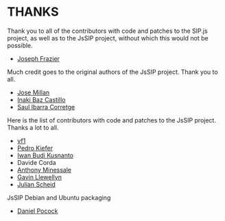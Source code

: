 THANKS
======

Thank you to all of the contributors with code and patches to the SIP.js project, as well as to the JsSIP project, without which this would not be possible.

* [Joseph Frazier](joseph@onsip.com)

Much credit goes to the original authors of the JsSIP project.  Thank you to all.

* [Jose Millan](https://github.com/jmillan)
* [Inaki Baz Castillo](https://github.com/ibc)
* [Saul Ibarra Corretge](https://github.com/saghul)


Here is the list of contributors with code and patches to the JsSIP project. Thanks a lot to all.

* [vf1](https://github.com/vf1)
* [Pedro Kiefer](https://github.com/pedrokiefer)
* [Iwan Budi Kusnanto](https://github.com/iwanbk)
* Davide Corda
* [Anthony Minessale](https://github.com/FreeSWITCH)
* [Gavin Llewellyn](https://github.com/gavllew)
* [Julian Scheid](https://github.com/jscheid)


JsSIP Debian and Ubuntu packaging

* [Daniel Pocock](https://github.com/dpocock)